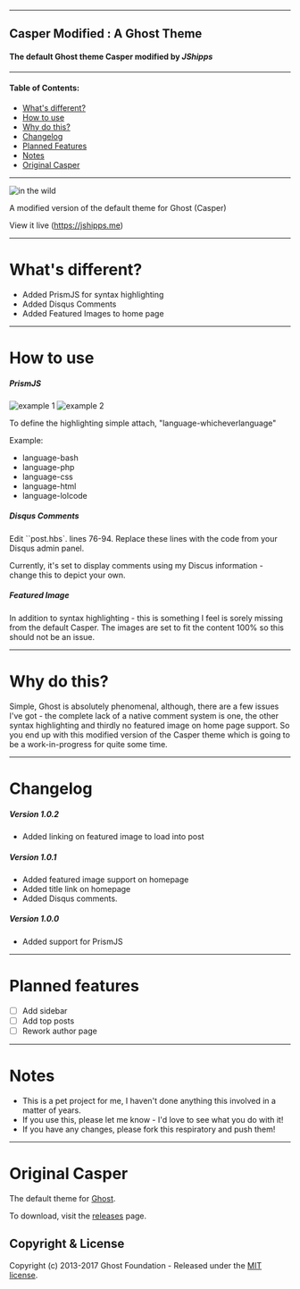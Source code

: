 ***
## Casper Modified : A Ghost Theme
#### The default Ghost theme __Casper__ modified by _JShipps_
***
#### Table of Contents:
* [What's different?](#whatsdifferent)
* [How to use](#howtouse)
* [Why do this?](#whydothis)
* [Changelog](#changelog)
* [Planned Features](#plannedfeatures)
* [Notes](#notes)
* [Original Casper](#ogcasper)
___
![in the wild](http://i.imgur.com/4TSA3eu.png "Casper_Modified")

A modified version of the default theme for Ghost (Casper)

View it live (https://jshipps.me)
___ 
# <a name="whatsdifferent">What's different?</a>

* Added PrismJS for syntax highlighting
* Added Disqus Comments
* Added Featured Images to home page
___ 
# <a name="howtouse">How to use</a>

##### PrismJS

![example 1](http://i.imgur.com/0BcYRuC.png "Example 1")
![example 2](http://i.imgur.com/ljU6iYA.png "Example 2")

To define the highlighting simple attach, "language-whicheverlanguage"

Example:

* language-bash
* language-php
* language-css
* language-html
* language-lolcode

##### Disqus Comments

Edit ``post.hbs`. lines 76-94.
Replace these lines with the code from your Disqus admin panel.

Currently, it's set to display comments using my Discus information - change this to depict your own.

##### Featured Image

In addition to syntax highlighting - this is something I feel is sorely missing from the default Casper. The images are set to fit the content 100% so this should not be an issue.
___ 
# <a name="whydothis">Why do this?</a>

Simple, Ghost is absolutely phenomenal, although, there are a few issues I've got - the complete lack of a native comment system is one, the other syntax highlighting and thirdly no featured image on home page support. So you end up with this modified version of the Casper theme which is going to be a work-in-progress for quite some time.
___ 
# <a name="changelog">Changelog</a>

##### Version 1.0.2

* Added linking on featured image to load into post

##### Version 1.0.1

* Added featured image support on homepage
* Added title link on homepage
* Added Disqus comments.

##### Version 1.0.0

* Added support for PrismJS

___
# <a name="plannedfeatures">Planned features</a>

- [ ] Add sidebar
- [ ] Add top posts
- [ ] Rework author page

___
# <a name="notes">Notes</a>

* This is a pet project for me, I haven't done anything this involved in a matter of years.
* If you use this, please let me know - I'd love to see what you do with it!
* If you have any changes, please fork this respiratory and push them!

___
# <a name="ogcasper">Original Casper</a>

The default theme for [Ghost](http://github.com/tryghost/ghost/).

To download, visit the [releases](https://github.com/TryGhost/Casper/releases) page.

## Copyright & License

Copyright (c) 2013-2017 Ghost Foundation - Released under the [MIT license](LICENSE).

